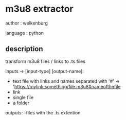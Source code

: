 # m3u8 extractor
author : welkenburg

language : python

## description
transform m3u8 files / links to .ts files

inputs -> [input-type] [output-name]:
- text file with links and names separated with '#' -> 'https://mylink.something/file.m3u8#nameofthefile
- link
- single file
- a folder

outputs:
-files with the .ts extention

